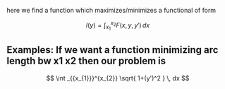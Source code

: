 
here we find a function which maximizes/minimizes a functional of form 

$$
I(y) = \int _{{x_{1}}}^{x_{2}} F(x,y,y') \, dx 
$$

## Examples: If we want a function minimizing arc length bw x1 x2 then our problem is
$$
\int _{{x_{1}}}^{x_{2}} \sqrt{ 1+(y')^2 } \, dx 
$$



